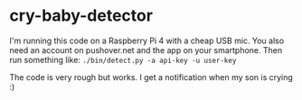 # cry-baby-detector

I'm running this code on a Raspberry Pi 4 with a cheap USB mic. You also need an account on pushover.net and the app on your smartphone. Then run something like:
```./bin/detect.py -a api-key -u user-key```

The code is very rough but works. I get a notification when my son is crying :)
